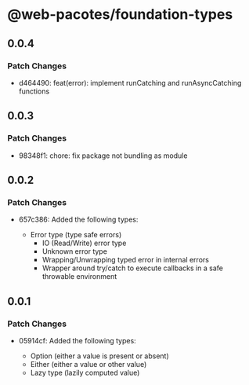 # @web-pacotes/foundation-types

## 0.0.4

### Patch Changes

- d464490: feat(error): implement runCatching and runAsyncCatching functions

## 0.0.3

### Patch Changes

- 98348f1: chore: fix package not bundling as module

## 0.0.2

### Patch Changes

- 657c386: Added the following types:

  - Error type (type safe errors)
    - IO (Read/Write) error type
    - Unknown error type
    - Wrapping/Unwrapping typed error in internal errors
    - Wrapper around try/catch to execute callbacks in a safe throwable environment

## 0.0.1

### Patch Changes

- 05914cf: Added the following types:

  - Option (either a value is present or absent)
  - Either (either a value or other value)
  - Lazy type (lazily computed value)
